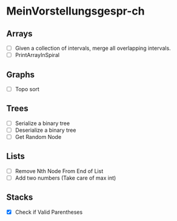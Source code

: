 # MeinVorstellungsgespr-ch

## Arrays
- [ ] Given a collection of intervals, merge all overlapping intervals.
- [ ] PrintArrayInSpiral

## Graphs
- [ ] Topo sort

## Trees
- [ ] Serialize a binary tree
- [ ] Deserialize a binary tree
- [ ] Get Random Node

## Lists
- [ ]  Remove Nth Node From End of List
- [ ]  Add two numbers (Take care of max int)

## Stacks 
- [x]  Check if Valid Parentheses
